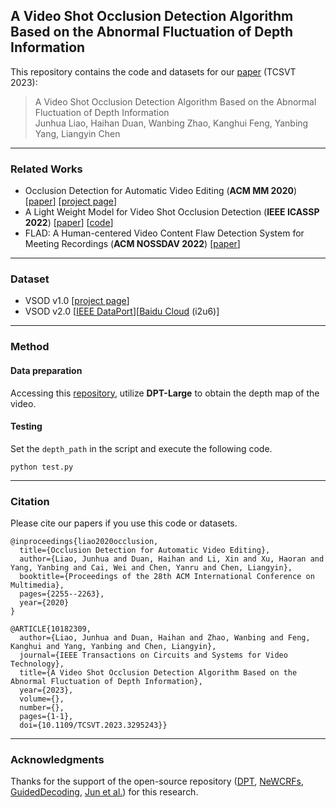 ## A Video Shot Occlusion Detection Algorithm Based on the Abnormal Fluctuation of Depth Information

This repository contains the code and datasets for our [paper](https://junhua-liao.github.io/Junhua-Liao/publications/papers/TCSVT_2023.pdf) (TCSVT 2023):

> A Video Shot Occlusion Detection Algorithm Based on the Abnormal Fluctuation of Depth Information  
> Junhua Liao, Haihan Duan, Wanbing Zhao, Kanghui Feng, Yanbing Yang, Liangyin Chen

***
### Related Works
- Occlusion Detection for Automatic Video Editing (**ACM MM 2020**)
[[paper](https://junhua-liao.github.io/Junhua-Liao/publications/papers/MM_2020.pdf)]
[[project page](https://junhua-liao.github.io/Occlusion-Detection/)]
- A Light Weight Model for Video Shot Occlusion Detection (**IEEE ICASSP 2022**)
[[paper](https://junhua-liao.github.io/Junhua-Liao/publications/papers/ICASSP_2022.pdf)]
[[code](https://github.com/Junhua-Liao/ICASSP22-OcclusionDetection)]
- FLAD: A Human-centered Video Content Flaw Detection System for Meeting Recordings (**ACM NOSSDAV 2022**)
[[paper](https://junhua-liao.github.io/Junhua-Liao/publications/papers/NOSSDAV_2022.pdf)]

***
### Dataset 
- VSOD v1.0 [[project page](https://junhua-liao.github.io/Occlusion-Detection/)]
- VSOD v2.0 [[IEEE DataPort](https://dx.doi.org/10.21227/gfgt-3c35)][[Baidu Cloud](https://pan.baidu.com/s/1ahYUD3y_AkzZHQeY3uxtwg?pwd=i2u6) (i2u6)]

***
### Method
#### Data preparation
Accessing this [repository](https://github.com/isl-org/DPT), utilize **DPT-Large** to obtain the depth map of the video.

#### Testing
Set the `depth_path` in the script and execute the following code.
```
python test.py
```

***
### Citation
Please cite our papers if you use this code or datasets. 
```
@inproceedings{liao2020occlusion,
  title={Occlusion Detection for Automatic Video Editing},
  author={Liao, Junhua and Duan, Haihan and Li, Xin and Xu, Haoran and Yang, Yanbing and Cai, Wei and Chen, Yanru and Chen, Liangyin},
  booktitle={Proceedings of the 28th ACM International Conference on Multimedia},
  pages={2255--2263},
  year={2020}
}
```
```
@ARTICLE{10182309,
  author={Liao, Junhua and Duan, Haihan and Zhao, Wanbing and Feng, Kanghui and Yang, Yanbing and Chen, Liangyin},
  journal={IEEE Transactions on Circuits and Systems for Video Technology}, 
  title={A Video Shot Occlusion Detection Algorithm Based on the Abnormal Fluctuation of Depth Information}, 
  year={2023},
  volume={},
  number={},
  pages={1-1},
  doi={10.1109/TCSVT.2023.3295243}}
```

***
### Acknowledgments
Thanks for the support of the open-source repository ([DPT](https://github.com/isl-org/DPT), [NeWCRFs](https://github.com/aliyun/NeWCRFs), [GuidedDecoding](https://github.com/mic-rud/GuidedDecoding), [Jun et al.](https://github.com/jyjunmcl/Depth-Map-Decomposition)) for this research.

